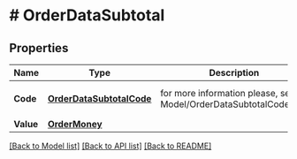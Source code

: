 # # OrderDataSubtotal


## Properties 


Name | Type | Description | Notes
------------ | ------------- | ------------- | -------------
**Code**| [**OrderDataSubtotalCode**](OrderDataSubtotalCode.md) |  for more information please, see Model/OrderDataSubtotalCode.php  | [optional] [default to UNKNOWN]
**Value**| [**OrderMoney**](OrderMoney.md) |   | [optional]


[[Back to Model list]](../../README.md#models) [[Back to API list]](../../README.md#endpoints) [[Back to README]](../../README.md)

